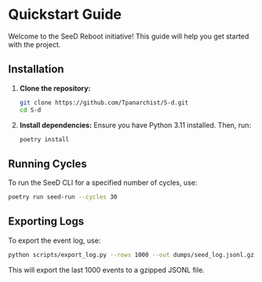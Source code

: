 # Quickstart Guide

Welcome to the SeeD Reboot initiative! This guide will help you get started with the project.

## Installation

1. **Clone the repository:**
   ```bash
   git clone https://github.com/Tpanarchist/S-d.git
   cd S-d
   ```

2. **Install dependencies:**
   Ensure you have Python 3.11 installed. Then, run:
   ```bash
   poetry install
   ```

## Running Cycles

To run the SeeD CLI for a specified number of cycles, use:
```bash
poetry run seed-run --cycles 30
```

## Exporting Logs

To export the event log, use:
```bash
python scripts/export_log.py --rows 1000 --out dumps/seed_log.jsonl.gz
```

This will export the last 1000 events to a gzipped JSONL file.
